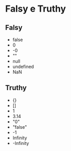 # Falsy e Truthy

## Falsy

* false
* 0
* -0
* ""
* null
* undefined
* NaN

## Truthy

* {}
* []
* 1
* 3.14
* "0"
* "false"
* -1
* Infinity
* -Infinity